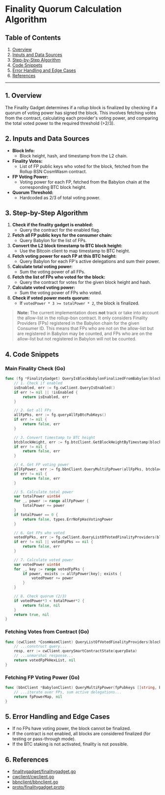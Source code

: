 # Finality Quorum Calculation Algorithm

## Table of Contents

1. [Overview](#1-overview)
2. [Inputs and Data Sources](#2-inputs-and-data-sources)
3. [Step-by-Step Algorithm](#3-step-by-step-algorithm)
4. [Code Snippets](#4-code-snippets)
5. [Error Handling and Edge Cases](#5-error-handling-and-edge-cases)
6. [References](#6-references)

---

## 1. Overview

The Finality Gadget determines if a rollup block is finalized by checking 
if a quorum of voting power has signed the block. This involves fetching votes from the contract, 
calculating each provider's voting power, and comparing the total voted power 
to the required threshold (>2/3).

## 2. Inputs and Data Sources

- **Block Info:**
  - Block height, hash, and timestamp from the L2 chain.
- **Finality Votes:**
  - List of FP public keys who voted for the block, fetched from the Rollup BSN CosmWasm contract.
- **FP Voting Power:**
  - Voting power for each FP, fetched from the Babylon chain at the corresponding BTC block height.
- **Quorum Threshold:**
  - Hardcoded as 2/3 of total voting power.

## 3. Step-by-Step Algorithm

1. **Check if the finality gadget is enabled:**
   - Query the contract for the enabled flag.
2. **Fetch all FP public keys for the consumer chain:**
   - Query Babylon for the list of FPs.
3. **Convert the L2 block timestamp to BTC block height:**
   - Use the Bitcoin client to map timestamp to BTC height.
4. **Fetch voting power for each FP at this BTC height:**
   - Query Babylon for each FP's active delegations and sum their power.
5. **Calculate total voting power:**
   - Sum the voting power of all FPs.
6. **Fetch the list of FPs who voted for the block:**
   - Query the contract for votes for the given block height and hash.
7. **Calculate voted voting power:**
   - Sum the voting power of FPs who voted.
8. **Check if voted power meets quorum:**
   - If `votedPower * 3 >= totalPower * 2`, the block is finalized.

> **Note:**
> The current implementation does **not** track or take into account the allow-list in 
> the rollup-bsn contract. It only considers Finality Providers (FPs) registered in the 
> Babylon chain for the given Consumer ID. This means that FPs who are not on the allow-list 
> but are registered in Babylon may be counted, and FPs who are on the allow-list but not 
> registered in Babylon will not be counted.

## 4. Code Snippets

### Main Finality Check (Go)
```go
func (fg *FinalityGadget) QueryIsBlockBabylonFinalizedFromBabylon(block *types.Block) (bool, error) {
    // 1. Check if enabled
    isEnabled, err := fg.cwClient.QueryIsEnabled()
    if err != nil || !isEnabled {
        return isEnabled, err
    }

    // 2. Get all FPs
    allFpPks, err := fg.queryAllFpBtcPubKeys()
    if err != nil {
        return false, err
    }

    // 3. Convert timestamp to BTC height
    btcblockHeight, err := fg.btcClient.GetBlockHeightByTimestamp(block.BlockTimestamp)
    if err != nil {
        return false, err
    }

    // 4. Get FP voting power
    allFpPower, err := fg.bbnClient.QueryMultiFpPower(allFpPks, btcblockHeight)
    if err != nil {
        return false, err
    }

    // 5. Calculate total power
    var totalPower uint64
    for _, power := range allFpPower {
        totalPower += power
    }
    if totalPower == 0 {
        return false, types.ErrNoFpHasVotingPower
    }

    // 6. Get FPs who voted
    votedFpPks, err := fg.cwClient.QueryListOfVotedFinalityProviders(block)
    if err != nil || votedFpPks == nil {
        return false, err
    }

    // 7. Calculate voted power
    var votedPower uint64
    for _, key := range votedFpPks {
        if power, exists := allFpPower[key]; exists {
            votedPower += power
        }
    }

    // 8. Check quorum (2/3)
    if votedPower*3 < totalPower*2 {
        return false, nil
    }
    return true, nil
}
```

### Fetching Votes from Contract (Go)
```go
func (cwClient *CosmWasmClient) QueryListOfVotedFinalityProviders(block *types.Block) ([]string, error) {
    // ...construct query...
    resp, err := cwClient.querySmartContractState(queryData)
    // ...unmarshal response...
    return votedFpPkHexList, nil
}
```

### Fetching FP Voting Power (Go)
```go
func (bbnClient *BabylonClient) QueryMultiFpPower(fpPubkeys []string, btcHeight uint32) (map[string]uint64, error) {
    // ...iterate over FPs, sum active delegations...
    return fpPowerMap, nil
}
```

## 5. Error Handling and Edge Cases
- If no FPs have voting power, the block cannot be finalized.
- If the contract is not enabled, all blocks are considered finalized (for testing or pass-through mode).
- If the BTC staking is not activated, finality is not possible.

## 6. References
- [finalitygadget/finalitygadget.go](../finalitygadget/finalitygadget.go)
- [cwclient/cwclient.go](../cwclient/cwclient.go)
- [bbnclient/bbnclient.go](../bbnclient/bbnclient.go)
- [proto/finalitygadget.proto](../proto/finalitygadget.proto) 